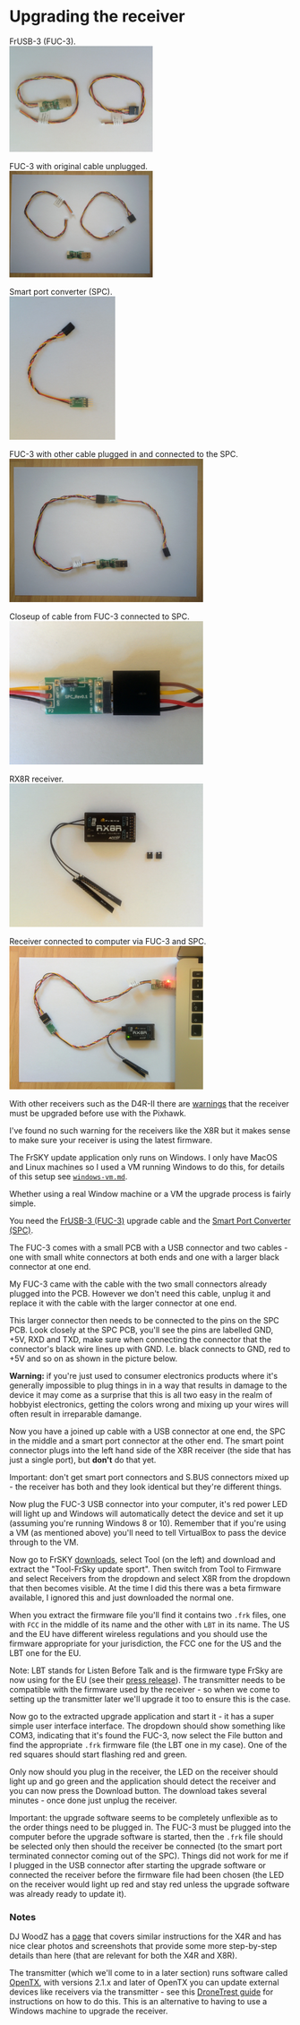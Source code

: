 Upgrading the receiver
======================

FrUSB-3 (FUC-3).  
<img width="256" src="images/assembly/electronics/fuc-3.jpg">

FUC-3 with original cable unplugged.  
<img width="256" src="images/assembly/electronics/fuc-3-unplugged.jpg">

Smart port converter (SPC).  
<img height="256" src="images/assembly/electronics/spc.jpg">

FUC-3 with other cable plugged in and connected to the SPC.  
<img height="256" src="images/assembly/electronics/fuc-3-and-spc.jpg">

Closeup of cable from FUC-3 connected to SPC.  
<img height="256" src="images/assembly/electronics/spc-connection-closeup.jpg">

RX8R receiver.  
<img height="256" src="images/assembly/electronics/receiver-rx8r.jpg">

Receiver connected to computer via FUC-3 and SPC.  
<img height="256" src="images/assembly/electronics/receiver-connected-to-computer.jpg">

With other receivers such as the D4R-II there are [warnings](https://pixhawk.org/peripherals/radio-control/frsky#parts_list) that the receiver must be upgraded before use with the Pixhawk.

I've found no such warning for the receivers like the X8R but it makes sense to make sure your receiver is using the latest firmware.

The FrSKY update application only runs on Windows. I only have MacOS and Linux machines so I used a VM running Windows to do this, for details of this setup see [`windows-vm.md`](windows-vm.md).

Whether using a real Window machine or a VM the upgrade process is fairly simple.

You need the [FrUSB-3 (FUC-3)](http://www.frsky-rc.com/product/pro.php?pro_id=37) upgrade cable and the [Smart Port Converter (SPC)](http://www.frsky-rc.com/product/pro.php?pro_id=132).

The FUC-3 comes with a small PCB with a USB connector and two cables - one with small white connectors at both ends and one with a larger black connector at one end.

My FUC-3 came with the cable with the two small connectors already plugged into the PCB. However we don't need this cable, unplug it and replace it with the cable with the larger connector at one end.

This larger connector then needs to be connected to the pins on the SPC PCB. Look closely at the SPC PCB, you'll see the pins are labelled GND, +5V, RXD and TXD, make sure when connecting the connector that the connector's black wire lines up with GND. I.e. black connects to GND, red to +5V and so on as shown in the picture below.

**Warning:** if you're just used to consumer electronics products where it's generally impossible to plug things in in a way that results in damage to the device it may come as a surprise that this is all two easy in the realm of hobbyist electronics, getting the colors wrong and mixing up your wires will often result in irreparable damange.

Now you have a joined up cable with a USB connector at one end, the SPC in the middle and a smart port connector at the other end. The smart point connector plugs into the left hand side of the X8R receiver (the side that has just a single port), but **don't** do that yet.

Important: don't get smart port connectors and S.BUS connectors mixed up - the receiver has both and they look identical but they're different things.

Now plug the FUC-3 USB connector into your computer, it's red power LED will light up and Windows will automatically detect the device and set it up (assuming you're running Windows 8 or 10). Remember that if you're using a VM (as mentioned above) you'll need to tell VirtualBox to pass the device through to the VM.

Now go to FrSKY [downloads](http://www.frsky-rc.com/download/), select Tool (on the left) and download and extract the "Tool-FrSky update sport". Then switch from Tool to Firmware and select Receivers from the dropdown and select X8R from the dropdown that then becomes visible. At the time I did this there was a beta firmware available, I ignored this and just downloaded the normal one.

When you extract the firmware file you'll find it contains two `.frk` files, one with `FCC` in the middle of its name and the other with `LBT` in its name. The US and the EU have different wireless regulations and you should use the firmware appropriate for your jurisdiction, the FCC one for the US and the LBT one for the EU.

Note: LBT stands for Listen Before Talk and is the firmware type FrSky are now using for the EU (see their [press release](http://www.frsky-rc.com/media/mediaItem.php?m_id=17)). The transmitter needs to be compatible with the firmware used by the receiver - so when we come to setting up the transmitter later we'll upgrade it too to ensure this is the case.

Now go to the extracted upgrade application and start it - it has a super simple user interface interface. The dropdown should show something like COM3, indicating that it's found the FUC-3, now select the File button and find the appropriate `.frk` firmware file (the LBT one in my case). One of the red squares should start flashing red and green.

Only now should you plug in the receiver, the LED on the receiver should light up and go green and the application should detect the receiver and you can now press the Download button. The download takes several minutes - once done just unplug the receiver.

Important: the upgrade software seems to be completely unflexible as to the order things need to be plugged in. The FUC-3 must be plugged into the computer before the upgrade software is started, then the `.frk` file should be selected only then should the receiver be connected (to the smart port terminated connector coming out of the SPC). Things did not work for me if I plugged in the USB connector after starting the upgrade software or connected the receiver before the firmware file had been chosen (the LED on the receiver would light up red and stay red unless the upgrade software was already ready to update it).

### Notes

DJ WoodZ has a [page](http://djwoodz.com/2016/04/11/How-To-Update-FrSky-X4R-SB-Firmware-via-USB/) that covers similar instructions for the X4R and has nice clear photos and screenshots that provide some more step-by-step details than here (that are relevant for both the X4R and X8R).

The transmitter (which we'll come to in a later section) runs software called [OpenTX](http://www.open-tx.org), with versions 2.1.x and later of OpenTX you can update external devices like receivers via the transmitter - see this [DroneTrest guide](http://www.dronetrest.com/t/how-to-upgrade-your-frsky-receiver-firmware-x8r-x4r-x4r-sb/1667) for instructions on how to do this. This is an alternative to having to use a Windows machine to upgrade the receiver.
